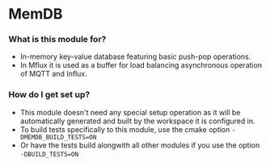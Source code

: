 # MemDB #

### What is this module for? ###

* In-memory key-value database featuring basic push-pop operations. 
* In Mflux it is used as a buffer for load balancing asynchronous operation of MQTT and Influx.

### How do I get set up? ###

* This module doesn't need any special setup operation as it will be automatically generated and built by the workspace it is configured in.
* To build tests specifically to this module, use the cmake option `-DMEMDB_BUILD_TESTS=ON` 
* Or have the tests build alongwith all other modules if you use the option `-DBUILD_TESTS=ON`
